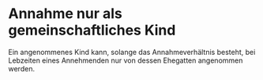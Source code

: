 # Annahme nur als gemeinschaftliches Kind

Ein angenommenes Kind kann, solange das Annahmeverhältnis besteht, bei Lebzeiten eines Annehmenden nur von dessen Ehegatten angenommen werden. 

